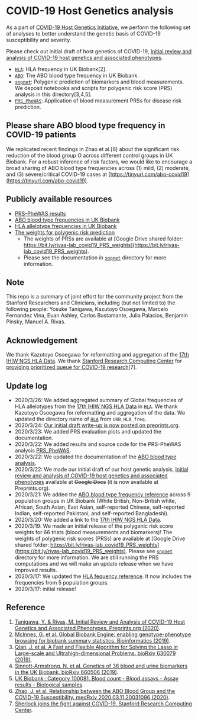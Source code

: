 # COVID-19 Host Genetics analysis

As a part of [COVID-19 Host Genetics Initiative](https://covid-19genehostinitiative.net/), we perform the following set of analyses to better understand the genetic basis of COVID-19 susceptibility and severity.

Please check out initial draft of host genetics of COVID-19, [Initial review and analysis of COVID-19 host genetics and associated phenotypes](https://doi.org/10.20944/preprints202003.0356.v1).

- [`HLA`](/HLA): HLA frequency in UK Biobank[2].
- [`ABO`](/ABO): The ABO blood type frequency in UK Biobank.
- [`snpnet`](/snpnet): Polygenic prediction of biomarkers and blood measurements. We deposit notebooks and scripts for polygenic risk score (PRS) analysis in this directory[3,4,5].
- [`PRS_PheWAS`](PRS_PheWAS): Application of blood measurement PRSs for disease risk prediction.

## Please share ABO blood type frequency in COVID-19 patients

We replicated recent findings in Zhao et al.[6] about the significant risk reduction of the blood group O across different control groups in UK Biobank. For a robust inference of risk factors, we would like to encourage a broad sharing of ABO blood type frequencies across (1) mild, (2) moderate, and (3) severe/critical COVID-19 cases at [https://tinyurl.com/abo-covid19](https://tinyurl.com/abo-covid19).

## Publicly available resources

- [PRS-PheWAS results](/PRS_PheWAS)
- [ABO blood type frequencies in UK Biobank](/ABO)
- [HLA allelotype frequencies in UK Biobank](/HLA)
- [The weights for polygenic risk prediction](/snpnet)
  - The weights of PRSs are available at [Google Drive shared folder: https://bit.ly/rivas-lab_covid19_PRS_weights](https://bit.ly/rivas-lab_covid19_PRS_weights).
  - Please see the documentation in [`snpnet`](/snpnet) directory for more information.

## Note

This repo is a summary of joint effort for the community project from the Stanford Researchers and Clinicians, including (but not limited to) the following people: Yosuke Tanigawa, Kazutoyo Osoegawa, Marcelo Fernandez Vina, Euan Ashley, Carlos Bustamante, Julia Palacios, Benjamin Pinsky, Manuel A. Rivas.

## Acknowledgement

We thank Kazutoyo Osoegawa for reformatting and aggregation of the [17th IHIW NGS HLA Data](http://17ihiw.org/17th-ihiw-ngs-hla-data/). We thank [Stanford Research Computing Center](https://srcc.stanford.edu/) for [providing prioritized queue for COVID-19 research](http://news.sherlock.stanford.edu/posts/sherlock-joins-the-fight-against-covid-19)[7].

## Update log

- 2020/3/26: We added aggregated summary of Global frequencies of HLA allelotypes from the [17th IHIW NGS HLA Data](http://17ihiw.org/17th-ihiw-ngs-hla-data/) in [`HLA`](HLA). We thank Kazutoyo Osoegawa for reformatting and aggregation of the data. We updated the directory name of [`HLA`](HLA) from `UKB_HLA_freq`.
- 2020/3/24: [Our initial draft write-up is now posted on preprints.org](https://doi.org/10.20944/preprints202003.0356.v1).
- 2020/3/23: We added PRS evaluation plots and updated the documentation.
- 2020/3/22: We added results and source code for the PRS-PheWAS analysis [PRS_PheWAS](/PRS_PheWAS).
- 2020/3/22: We updated the documentation of the [ABO blood type analysis](/ABO).
- 2020/3/22: We made our initial draft of our host genetic analysis, [Initial review and analysis of COVID-19 host genetics and associated phenotypes](https://doi.org/10.20944/preprints202003.0356.v1) available at ~~Google Docs~~ (it is now available at Preprints.org).
- 2020/3/21: We added the [ABO blood type frequency reference](/ABO) across 9 population groups in UK Biobank (White British, Non-British white, African, South Asian, East Asian, self-reported Chinese, self-reported Indian, self-reported Pakistani, and self-reported Bangladeshi).
- 2020/3/20: We added a link to the [17th IHIW NGS HLA Data](http://17ihiw.org/17th-ihiw-ngs-hla-data/).
- 2020/3/19: We made an initial release of the polygenic risk score weights for 66 triats (blood measurements and biomarkers)! The weights of polygenic risk scores (PRSs) are available at [Google Drive shared folder: https://bit.ly/rivas-lab_covid19_PRS_weights](https://bit.ly/rivas-lab_covid19_PRS_weights). Please see [`snpnet`](/snpnet) directory for more information. We are still running the PRS computations and we will make an update release when we have improved results.
- 2020/3/17: We updated the [HLA fequency reference](/HLA). It now includes the frequencies from 5 population groups.
- 2020/3/17: initial release!

## Reference

1. [Tanigawa, Y. & Rivas, M. Initial Review and Analysis of COVID-19 Host Genetics and Associated Phenotypes. Preprints.org (2020)](https://doi.org/10.20944/preprints202003.0356.v1).
2. [McInnes, G. et al. Global Biobank Engine: enabling genotype-phenotype browsing for biobank summary statistics. Bioinformatics (2019)](https://doi.org/10.1093/bioinformatics/bty999).
3. [Qian, J. et al. A Fast and Flexible Algorithm for Solving the Lasso in Large-scale and Ultrahigh-dimensional Problems. bioRxiv 630079 (2019)](https://doi.org/doi:10.1101/630079).
4. [Sinnott-Armstrong, N. et al. Genetics of 38 blood and urine biomarkers in the UK Biobank. bioRxiv 660506 (2019)](https://doi.org/10.1101/660506).
5. [UK Biobank : Category 100081. Blood count - Blood assays - Assay results - Biological samples](http://biobank.ctsu.ox.ac.uk/crystal/label.cgi?id=100081).
6. [Zhao, J. et al. Relationship between the ABO Blood Group and the COVID-19 Susceptibility. medRxiv 2020.03.11.20031096 (2020)](https://doi.org/10.1101/2020.03.11.20031096).
7. [Sherlock joins the fight against COVID-19. Stanford Research Computing Center](http://news.sherlock.stanford.edu/posts/sherlock-joins-the-fight-against-covid-19).
